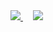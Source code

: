<a href="https://github.com/prthik/prthik">
  <img src="https://github-readme-stats.vercel.app/api?username=prthik&show_icons=true&icon_color=ff005d&theme=transparent&title_color=ff005d&text_color=ffffff"/>
</a>&nbsp;&nbsp;&nbsp;
<a href="https://github.com/prthik/prthik">
  <img src="https://github-readme-stats.vercel.app/api/top-langs?username=prthik&layout=donut&langs_count=8&card_width=300&theme=transparent&title_color=ff005d&text_color=ffffff" />
</a>

